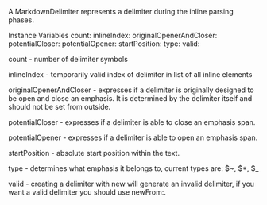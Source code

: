 A MarkdownDelimiter represents a delimiter during the inline parsing phases.

Instance Variables
	count:							<SmallInteger>
	inlineIndex:						<SmallInteger>
	originalOpenerAndCloser:		<Boolean>
	potentialCloser:					<Boolean>
	potentialOpener:				<Boolean>
	startPosition:					<SmallInteger>
	type:							<Character>
	valid:							<Boolean>

count
	- number of delimiter symbols

inlineIndex
	- temporarily valid index of delimiter in list of all inline elements

originalOpenerAndCloser
	- expresses if a delimiter is originally designed to be open and close an emphasis. 
	It is determined by the delimiter itself and should not be set from outside.

potentialCloser
	- expresses if a delimiter is able to close an emphasis span.

potentialOpener
	- expresses if a delimiter is able to open an emphasis span.

startPosition
	- absolute start position within the text.

type
	- determines what emphasis it belongs to, current types are: $~, $*, $_

valid
	- creating a delimiter with new will generate an invalid delimiter, 
	if you want a valid delimiter you should use newFrom:.
